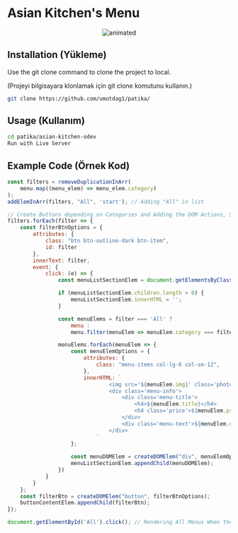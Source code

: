 # Asian Kitchen's Menu

<p align="center">
  <img src="https://user-images.githubusercontent.com/57832605/155039117-e761c2d0-8b3a-4022-b39d-712477363db7.gif" alt="animated" />
</p>

## Installation (Yükleme)

Use the git clone command to clone the project to local.

(Projeyi bilgisayara klonlamak için git clone komutunu kullanın.)

```bash
git clone https://github.com/umutdag1/patika/
```

## Usage (Kullanım)

```bash
cd patika/asian-kitchen-odev
Run with Live Server
```

## Example Code (Örnek Kod)
```js
const filters = removeDuplicationInArr(
    menu.map((menu_elem) => menu_elem.category)
);
addElemInArr(filters, "All", 'start'); // Adding "All" in list

// Create Buttons depending on Categories and Adding the DOM Actions, Settings etc. to be shown on 
filters.forEach(filter => {
    const filterBtnOptions = {
        attributes: {
            class: "btn btn-outline-dark btn-item",
            id: filter
        },
        innerText: filter,
        event: {
            click: (e) => {
                const menuListSectionElem = document.getElementsByClassName('section-center')[0];

                if (menuListSectionElem.children.length > 0) {
                    menuListSectionElem.innerHTML = '';
                }

                const menuElems = filter === 'All' ?
                    menu :
                    menu.filter(menuElem => menuElem.category === filter);

                menuElems.forEach(menuElem => {
                    const menuElemOptions = {
                        attributes: {
                            class: "menu-items col-lg-6 col-sm-12",
                        },
                        innerHTML: `
                                <img src='${menuElem.img}' class='photo'/>
                                <div class='menu-info'>
                                    <div class='menu-title'>
                                        <h4>${menuElem.title}</h4>
                                        <h4 class='price'>${menuElem.price}</h4>
                                    </div>
                                    <div class='menu-text'>${menuElem.desc}</div>
                                </div>
                            `
                    };
                    
                    const menuDOMElem = createDOMElem("div", menuElemOptions);
                    menuListSectionElem.appendChild(menuDOMElem);
                })
            }
        }
    };
    const filterBtn = createDOMElem("button", filterBtnOptions);
    buttonContentElem.appendChild(filterBtn);
});

document.getElementById('All').click(); // Rendering All Menus When the HTML is first loaded.
```

